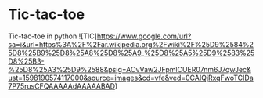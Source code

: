 # Tic-tac-toe
Tic-tac-toe in python 
![TIC]https://www.google.com/url?sa=i&url=https%3A%2F%2Far.wikipedia.org%2Fwiki%2F%25D9%2584%25D8%25B9%25D8%25A8%25D8%25A9_%25D8%25A5%25D9%2583%25D8%25B3-%25D8%25A3%25D9%2588&psig=AOvVaw2JFpmlCUER07nm6J7qwJec&ust=1598190574117000&source=images&cd=vfe&ved=0CAIQjRxqFwoTCIDa7P75rusCFQAAAAAdAAAAABAD)  

